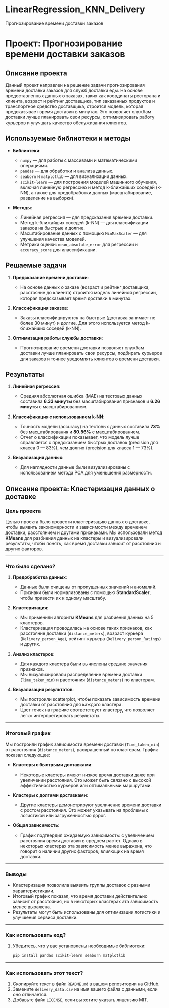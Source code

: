 # LinearRegression_KNN_Delivery
Прогнозирование времени доставки заказов

# Проект: Прогнозирование времени доставки заказов

## Описание проекта

Данный проект направлен на решение задачи прогнозирования времени доставки заказов для служб доставки еды. На основе предоставленных данных о заказах, таких как координаты ресторана и клиента, возраст и рейтинг доставщика, тип заказанных продуктов и транспортное средство доставщика, строится модель, которая предсказывает время доставки в минутах. Это позволяет службам доставки лучше планировать свои ресурсы, оптимизировать работу курьеров и улучшать качество обслуживания клиентов.

## Используемые библиотеки и методы

- **Библиотеки**:
  - `numpy` — для работы с массивами и математическими операциями.
  - `pandas` — для обработки и анализа данных.
  - `seaborn` и `matplotlib` — для визуализации данных.
  - `scikit-learn` — для построения моделей машинного обучения, включая линейную регрессию и метод k-ближайших соседей (k-NN), а также для предобработки данных (масштабирование, разделение на выборки).

- **Методы**:
  - Линейная регрессия — для предсказания времени доставки.
  - Метод k-ближайших соседей (k-NN) — для классификации заказов на быстрые и долгие.
  - Масштабирование данных с помощью `MinMaxScaler` — для улучшения качества моделей.
  - Метрики оценки: `mean_absolute_error` для регрессии и `accuracy_score` для классификации.

## Решаемые задачи

1. **Предсказание времени доставки**:
   - На основе данных о заказе (возраст и рейтинг доставщика, расстояние до клиента) строится модель линейной регрессии, которая предсказывает время доставки в минутах.

2. **Классификация заказов**:
   - Заказы классифицируются на быстрые (доставка занимает не более 30 минут) и долгие. Для этого используется метод k-ближайших соседей (k-NN).

3. **Оптимизация работы службы доставки**:
   - Прогнозирование времени доставки позволяет службам доставки лучше планировать свои ресурсы, подбирать курьеров для заказов и точнее уведомлять клиентов о времени доставки.

## Результаты

1. **Линейная регрессия**:
   - Средняя абсолютная ошибка (MAE) на тестовых данных составила **6.33 минуты** без масштабирования признаков и **6.26 минуты** с масштабированием.

2. **Классификация с использованием k-NN**:
   - Точность модели (accuracy) на тестовых данных составила **73%** без масштабирования и **80.56%** с масштабированием.
   - Отчет о классификации показывает, что модель лучше справляется с предсказанием быстрых доставок (precision для класса 0 — 83%), чем долгих (precision для класса 1 — 73%).

3. **Визуализация данных**:
   - Для наглядности данные были визуализированы с использованием метода PCA для уменьшения размерности.

## Описание проекта: Кластеризация данных о доставке

### Цель проекта
Целью проекта было провести кластеризацию данных о доставке, чтобы выявить закономерности и зависимости между временем доставки, расстоянием и другими признаками. Мы использовали метод **KMeans** для разбиения данных на кластеры и визуализировали результаты, чтобы понять, как время доставки зависит от расстояния и других факторов.

---

### Что было сделано?

1. **Предобработка данных**:
   - Данные были очищены от пропущенных значений и аномалий.
   - Признаки были нормализованы с помощью **StandardScaler**, чтобы привести их к одному масштабу.

2. **Кластеризация**:
   - Мы применили алгоритм **KMeans** для разбиения данных на 5 кластеров.
   - Кластеризация проводилась на основе таких признаков, как расстояние доставки (`distance_meters`), возраст курьера (`Delivery_person_Age`), рейтинг курьера (`Delivery_person_Ratings`) и других.

3. **Анализ кластеров**:
   - Для каждого кластера были вычислены средние значения признаков.
   - Мы визуализировали распределение времени доставки (`Time_taken_min`) и расстояния (`distance_meters`) по кластерам.

4. **Визуализация результатов**:
   - Мы построили scatterplot, чтобы показать зависимость времени доставки от расстояния для каждого кластера.
   - Цвет точек на графике соответствует кластеру, что позволяет легко интерпретировать результаты.

---

### Итоговый график

Мы построили график зависимости времени доставки (`Time_taken_min`) от расстояния (`distance_meters`), раскрашенный по кластерам. График показал следующее:

- **Кластеры с быстрыми доставками**:
  - Некоторые кластеры имеют низкое время доставки даже при увеличении расстояния. Это может быть связано с высокой эффективностью курьеров или оптимальными маршрутами.
  
- **Кластеры с долгими доставками**:
  - Другие кластеры демонстрируют увеличение времени доставки с ростом расстояния. Это может указывать на проблемы с логистикой или загруженностью дорог.

- **Общая зависимость**:
  - График подтвердил ожидаемую зависимость: с увеличением расстояния время доставки в среднем растет. Однако в некоторых кластерах эта зависимость менее выражена, что говорит о наличии других факторов, влияющих на время доставки.

---

### Выводы

- Кластеризация позволила выявить группы доставок с разными характеристиками.
- Итоговый график показал, что время доставки действительно зависит от расстояния, но в некоторых кластерах эта зависимость менее выражена.
- Результаты могут быть использованы для оптимизации логистики и улучшения сервиса доставки.

---

### Как использовать код?

1. Убедитесь, что у вас установлены необходимые библиотеки:
   ```bash
   pip install pandas scikit-learn seaborn matplotlib

---

### Как использовать этот текст?

1. Скопируйте текст в файл `README.md` в вашем репозитории на GitHub.
2. Замените `delivery_data.csv` на имя вашего файла с данными, если оно отличается.
3. Добавьте файл `LICENSE`, если вы хотите указать лицензию MIT.

